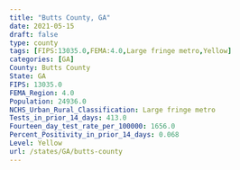 ```yaml
---
title: "Butts County, GA"
date: 2021-05-15
draft: false
type: county
tags: [FIPS:13035.0,FEMA:4.0,Large fringe metro,Yellow]
categories: [GA]
County: Butts County
State: GA
FIPS: 13035.0
FEMA_Region: 4.0
Population: 24936.0
NCHS_Urban_Rural_Classification: Large fringe metro
Tests_in_prior_14_days: 413.0
Fourteen_day_test_rate_per_100000: 1656.0
Percent_Positivity_in_prior_14_days: 0.068
Level: Yellow
url: /states/GA/butts-county
---
```



